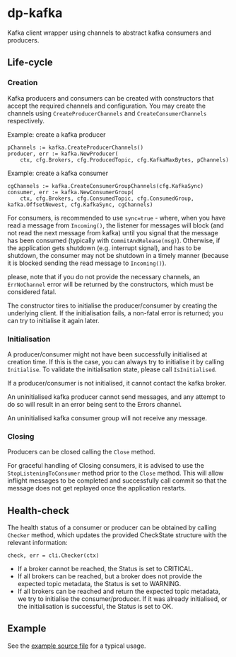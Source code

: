 dp-kafka
=======

Kafka client wrapper using channels to abstract kafka consumers and producers.

## Life-cycle

### Creation

Kafka producers and consumers can be created with constructors that accept the required channels and configuration. You may create the channels using `CreateProducerChannels` and `CreateConsumerChannels` respectively.

Example: create a kafka producer
```
pChannels := kafka.CreateProducerChannels()
producer, err := kafka.NewProducer(
	ctx, cfg.Brokers, cfg.ProducedTopic, cfg.KafkaMaxBytes, pChannels)
```

Example: create a kafka consumer
```
cgChannels := kafka.CreateConsumerGroupChannels(cfg.KafkaSync)
consumer, err := kafka.NewConsumerGroup(
	ctx, cfg.Brokers, cfg.ConsumedTopic, cfg.ConsumedGroup, kafka.OffsetNewest, cfg.KafkaSync, cgChannels)
```

For consumers, is recommended to use `sync=true` - where, when you have read a message from `Incoming()`,
the listener for messages will block (and not read the next message from kafka)
until you signal that the message has been consumed (typically with `CommitAndRelease(msg)`).
Otherwise, if the application gets shutdown (e.g. interrupt signal), and has to be shutdown,
the consumer may not be shutdown in a timely manner (because it is blocked sending the read message to `Incoming()`).

please, note that if you do not provide the necessary channels, an `ErrNoChannel` error will be returned by the constructors, which must be considered fatal.

The constructor tires to initialise the producer/consumer by creating the underlying client. If the initialisation fails, a non-fatal error is returned; you can try to initialise it again later.

### Initialisation

A producer/consumer might not have been successfully initialised at creation time. If this is the case, you can always try to initialise it by calling `Initialise`. To validate the initialisation state, please call `IsInitialised`.

If a producer/consumer is not initialised, it cannot contact the kafka broker.

An uninitialised kafka producer cannot send messages, and any attempt to do so will result in an error being sent to the Errors channel.

An uninitialised kafka consumer group will not receive any message.

### Closing

Producers can be closed calling the `Close` method.

For graceful handling of Closing consumers, it is advised to use the `StopListeningToConsumer` method prior to the `Close` method. This will allow inflight messages to be completed and successfully call commit so that the message does not get replayed once the application restarts.

## Health-check

The health status of a consumer or producer can be obtained by calling `Checker` method, which updates the provided CheckState structure with the relevant information:
```
check, err = cli.Checker(ctx)
```

- If a broker cannot be reached, the Status is set to CRITICAL. 
- If all brokers can be reached, but a broker does not provide the expected topic metadata, the Status is set to WARNING.
- If all brokers can be reached and return the expected topic metadata, we try to initialise the consumer/producer. If it was already initialised, or the initialisation is successful, the Status is set to OK.

## Example

See the [example source file](cmd/kafka-example/main.go) for a typical usage.
